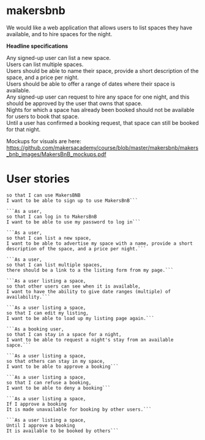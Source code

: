 # makersbnb

We would like a web application that allows users to list spaces they have available, and to hire spaces for the night.


**Headline specifications**

Any signed-up user can list a new space.<br/>
Users can list multiple spaces.<br/>
Users should be able to name their space, provide a short description of the space, and a price per night.<br/>
Users should be able to offer a range of dates where their space is available.<br/>
Any signed-up user can request to hire any space for one night, and this should be approved by the user that owns that space.<br/>
Nights for which a space has already been booked should not be available for users to book that space.<br/>
Until a user has confirmed a booking request, that space can still be booked for that night.<br/>

Mockups for visuals are here: https://github.com/makersacademy/course/blob/master/makersbnb/makers_bnb_images/MakersBnB_mockups.pdf

# User stories #

```As a user,
so that I can use MakersBNB
I want to be able to sign up to use MakersBnB```

```As a user,
so that I can log in to MakersBnB
I want to be able to use my password to log in```

```As a user,
so that I can list a new space,
I want to be able to advertise my space with a name, provide a short description of the space, and a price per night.```

```As a user,
so that I can list multiple spaces,
there should be a link to a the listing form from my page.```

```As a user listing a space,
so that other users can see when it is available,
I want to have the ability to give date ranges (multiple) of availability.```

```As a user listing a space,
so that I can edit my listing,
I want to be able to load up my listing page again.```

```As a booking user,
so that I can stay in a space for a night,
I want to be able to request a night's stay from an available sapce.```

```As a user listing a space,
so that others can stay in my space,
I want to be able to approve a booking```

```As a user listing a space,
so that I can refuse a booking,
I want to be able to deny a booking```

```As a user listing a space,
If I approve a booking
It is made unavailable for booking by other users.```

```As a user listing a space,
Until I approve a booking
It is available to be booked by others```
